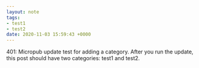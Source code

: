 ```yaml
---
layout: note
tags:
- test1
- test2
date: 2020-11-03 15:59:43 +0000
---
```


401: Micropub update test for adding a category. After you run the update, this post should have two categories: test1 and test2.
